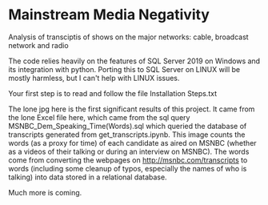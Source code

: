 # Mainstream Media Negativity
 Analysis of transciptis of shows on the major networks: cable, broadcast network and radio
 
The code relies heavily on the features of SQL Server 2019 on Windows and its integration with python. Porting this to SQL Server on LINUX will be mostly harmless, but I can't help with LINUX issues.

Your first step is to read and follow the file Installation Steps.txt

The lone jpg here is the first significant results of this project. It came from the lone Excel file here, which came from the sql query MSNBC_Dem_Speaking_Time(Words).sql which queried the database of transcripts generated from get_transcripts.ipynb. This image counts the words (as a proxy for time) of each candidate as aired on MSNBC (whether as a videos of their talking or during an interview on MSNBC). The words come from converting the webpages on http://msnbc.com/transcripts to words (including some cleanup of typos, especially the names of who is talking) into data stored in a relational database. 

Much more is coming.
